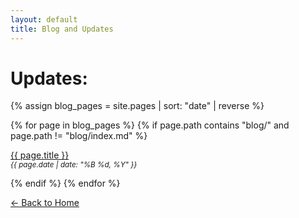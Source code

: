 ```yaml
---
layout: default
title: Blog and Updates
---
```


# Updates:

<div markdown="0">

{% assign blog_pages = site.pages | sort: "date" | reverse %}

{% for page in blog_pages %}
  {% if page.path contains "blog/" and page.path != "blog/index.md" %}
    <p>
      <a href="{{ page.url }}">{{ page.title }}</a><br>
      <small><em>{{ page.date | date: "%B %d, %Y" }}</em></small>
    </p>
  {% endif %}
{% endfor %}

</div>

[← Back to Home](/)
